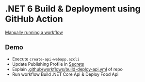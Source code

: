# .NET 6 Build & Deployment using GitHub Action

[Manually running a workflow](https://docs.github.com/en/actions/managing-workflow-runs/manually-running-a-workflow)

## Demo

- Execute `create-api-webapp.azcli`
- Update Publishing Profile in [Secrets](https://github.com/arambazamba/food-app/settings/secrets/actions)
- Explain [.github/workflows/build-deploy-api.yml](https://github.com/arambazamba/food-app/actions/workflows/build-deploy-api.yml) of repo
- Run workflow Build .NET Core Api & Deploy Food Api
